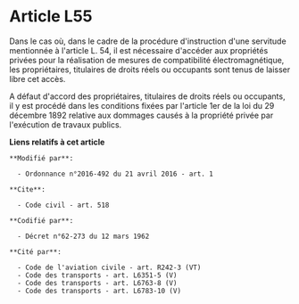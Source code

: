 # Article L55

Dans le cas où, dans le cadre de la procédure d'instruction d'une servitude mentionnée à l'article L. 54, il est nécessaire
d'accéder aux propriétés privées pour la réalisation de mesures de compatibilité électromagnétique, les propriétaires,
titulaires de droits réels ou occupants sont tenus de laisser libre cet accès. 

A défaut d'accord des propriétaires, titulaires de droits réels ou occupants, il y est procédé dans les conditions fixées par
l'article 1er de la loi du 29 décembre 1892 relative aux dommages causés à la propriété privée par l'exécution de travaux
publics.

**Liens relatifs à cet article**

	**Modifié par**:

	  - Ordonnance n°2016-492 du 21 avril 2016 - art. 1

	**Cite**:

	  - Code civil - art. 518

	**Codifié par**:

	  - Décret n°62-273 du 12 mars 1962

	**Cité par**:

	  - Code de l'aviation civile - art. R242-3 (VT)
	  - Code des transports - art. L6351-5 (V)
	  - Code des transports - art. L6763-8 (V)
	  - Code des transports - art. L6783-10 (V)
